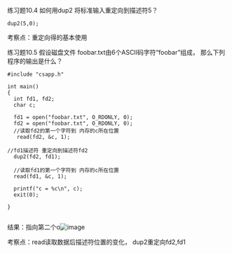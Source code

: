 练习题10.4
如何用dup2 将标准输入重定向到描述符5？

```
dup2(5,0);
```

考察点：重定向得的基本使用


练习题10.5
假设磁盘文件 foobar.txt由6个ASCII码字符“foobar”组成， 那么下列程序的输出是什么？

```
#include "csapp.h"

int main()
{
  int fd1, fd2;
  char c;

  fd1 = open("foobar.txt", O_RDONLY, 0);
  fd2 = open("foobar.txt", O_RDONLY, 0);
  //读取fd2的第一个字符到 内存的c所在位置
   read(fd2, &c, 1);

//fd1描述符 重定向到描述符fd2
  dup2(fd2, fd1);

  //读取fd1的第一个字符到 内存的c所在位置
  read(fd1, &c, 1);

  printf("c = %c\n", c);
  exit(0);

}


```

结果：指向第二个o![image](https://user-images.githubusercontent.com/18367460/198215100-206010e3-c256-4035-923d-0faf8a8ad48a.png)

考察点：read读取数据后描述符位置的变化， dup2重定向fd2,fd1
